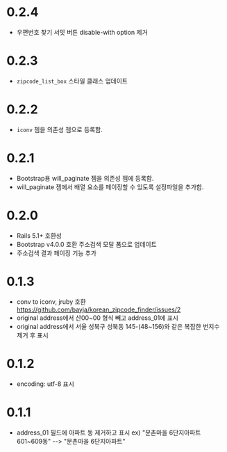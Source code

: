 0.2.4
=====================

* 우편번호 찾기 서밋 버튼 disable-with option 제거

0.2.3
=====================

* `zipcode_list_box` 스타일 클래스 업데이트

0.2.2
=====================

* `iconv` 젬을 의존성 젬으로 등록함. 

0.2.1
=====================

* Bootstrap용 will_paginate 젬을 의존성 젬에 등록함.
* will_paginate 젬에서 배열 요소를 페이징할 수 있도록 설정파일을 추가함.

0.2.0
=====================

* Rails 5.1+ 호환성
* Bootstrap v4.0.0 호환 주소검색 모달 폼으로 업데이트
* 주소검색 결과 페이징 기능 추가

0.1.3
=====================

* conv to iconv, jruby 호환 https://github.com/bayja/korean_zipcode_finder/issues/2
* original address에서 산00~00 형식 빼고 address_01에 표시
* original address에서 서울 성북구 성북동 145-(48~156)와 같은 복잡한 번지수 제거 후 표시


0.1.2
=====================

* encoding: utf-8 표시


0.1.1
=====================

* address_01 필드에 아파트 동 제거하고 표시 ex) "문촌마을 6단지아파트 601~609동" --> "문촌마을 6단지아파트"


